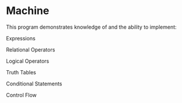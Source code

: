 # Machine

This program demonstrates knowledge of and the ability to implement:

Expressions 
 
Relational Operators 
 
Logical Operators 
 
Truth Tables 
 
Conditional Statements 
 
Control Flow
